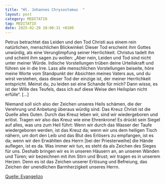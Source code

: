 ```yaml
---
title: "Hl. Johannes Chrysostomus  "
layout: post
category: MEDITATIO
tag: MEDITATIO
date: 2025-02-20 10:00:31 +0100
---
```

  
Petrus betrachtet das Leiden und den Tod Christi aus einem rein natürlichen, menschlichen Blickwinkel: Dieser Tod erscheint ihm Gottes unwürdig, als eine Verunglimpfung seiner Herrlichkeit. Christus tadelt ihn und scheint ihm sagen zu wollen: „Aber nein, Leiden und Tod sind nicht unter meiner Würde.<!--more--> Irdische Vorstellungen trüben deine Urteilskraft und führen sie in die Irre. Lass alle menschlichen Vorstellungen beiseite, höre meine Worte vom Standpunkt der Absichten meines Vaters aus, und du wirst verstehen, dass dieser Tod der einzige ist, der meiner Herrlichkeit entspricht. Meinst du, zu leiden sei eine Schande für mich? Dann wisse, es ist der Wille des Teufels, dass ich auf diese Weise den Heilsplan nicht erfülle“. [...]
 
Niemand soll sich also der Zeichen unseres Heils schämen, die der Verehrung und Anbetung überaus würdig sind. Das Kreuz Christi ist die Quelle alles Guten. Durch das Kreuz leben wir, sind wir wiedergeboren und erlöst. Tragen wir also das Kreuz wie eine Ehrenkrone! Es drückt sein Siegel auf alles, was uns zum Heil führt: Wenn wir durch das Wasser der Taufe wiedergeboren werden, ist das Kreuz da; wenn wir uns dem heiligen Tisch nähern, um dort den Leib und das Blut des Erlösers zu empfangen, ist es da; wenn wir den Erwählten des Herrn [bei der Priesterweihe] die Hände auflegen, ist es da. Was immer wir tun, es steht da als Zeichen des Sieges für uns. Deshalb bringen wir es in unseren Häusern an, an unseren Wänden und Türen; wir bezeichnen mit ihm Stirn und Brust; wir tragen es in unserem Herzen. Denn es ist das Zeichen unserer Erlösung und Befreiung, das Zeichen der unendlichen Barmherzigkeit unseres Herrn. 


[Quelle: Evangelizo](https://evangeliumtagfuertag.org/DE/gospel)